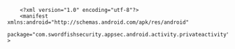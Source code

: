         <?xml version="1.0" encoding="utf-8"?>
        <manifest xmlns:android="http://schemas.android.com/apk/res/android"
            package="com.swordfishsecurity.appsec.android.activity.privateactivity" >